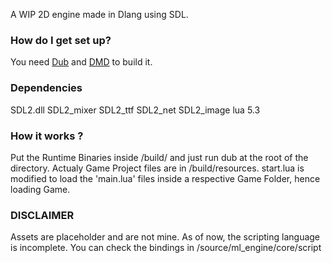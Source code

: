 A WIP 2D engine made in Dlang using SDL.

### How do I get set up? ###

You need [Dub](http://code.dlang.org/download) and [DMD](http://dlang.org/download.html#dmd) to build it.

### Dependencies ###

SDL2.dll 
SDL2_mixer
SDL2_ttf
SDL2_net
SDL2_image
lua 5.3

### How it works ? ###

Put the Runtime Binaries inside /build/ and just run dub at the root of the directory.
Actualy Game Project files are in /build/resources. 
start.lua is modified to load the 'main.lua' files inside a respective Game Folder, hence loading Game.


### DISCLAIMER ###
Assets are placeholder and are not mine.
As of now, the scripting language is incomplete.
You can check the bindings in /source/ml_engine/core/script